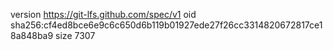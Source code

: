 version https://git-lfs.github.com/spec/v1
oid sha256:cf4ed8bce6e9c6c650d6b119b01927ede27f26cc3314820672817ce18a848ba9
size 7307
